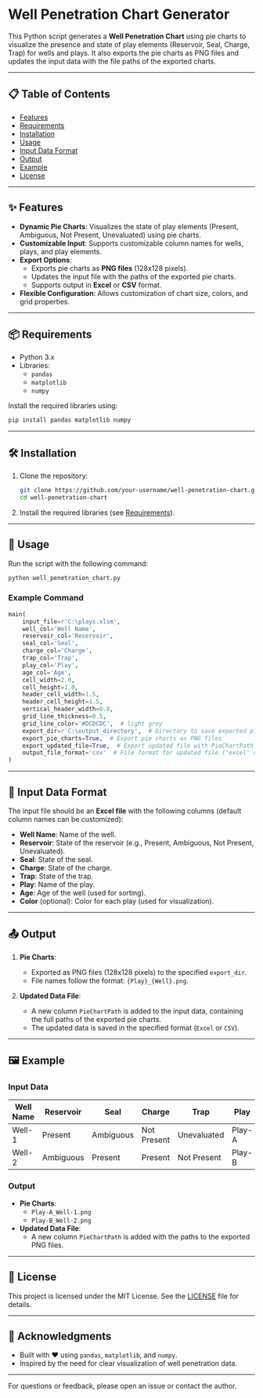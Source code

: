 # Well Penetration Chart Generator

This Python script generates a **Well Penetration Chart** using pie charts to visualize the presence and state of play elements (Reservoir, Seal, Charge, Trap) for wells and plays. It also exports the pie charts as PNG files and updates the input data with the file paths of the exported charts.

---

## 📋 Table of Contents
- [Features](#-features)
- [Requirements](#-requirements)
- [Installation](#-installation)
- [Usage](#-usage)
- [Input Data Format](#-input-data-format)
- [Output](#-output)
- [Example](#-example)
- [License](#-license)

---

## ✨ Features
- **Dynamic Pie Charts**: Visualizes the state of play elements (Present, Ambiguous, Not Present, Unevaluated) using pie charts.
- **Customizable Input**: Supports customizable column names for wells, plays, and play elements.
- **Export Options**:
  - Exports pie charts as **PNG files** (128x128 pixels).
  - Updates the input file with the paths of the exported pie charts.
  - Supports output in **Excel** or **CSV** format.
- **Flexible Configuration**: Allows customization of chart size, colors, and grid properties.

---

## 📦 Requirements
- Python 3.x
- Libraries:
  - `pandas`
  - `matplotlib`
  - `numpy`

Install the required libraries using:
```bash
pip install pandas matplotlib numpy
```

---

## 🛠 Installation
1. Clone the repository:
   ```bash
   git clone https://github.com/your-username/well-penetration-chart.git
   cd well-penetration-chart
   ```
2. Install the required libraries (see [Requirements](#requirements)).

---

## 🚀 Usage
Run the script with the following command:
```bash
python well_penetration_chart.py
```

### Example Command
```python
main(
    input_file=r'C:\plays.xlsm',
    well_col='Well Name',
    reservoir_col='Reservoir',
    seal_col='Seal',
    charge_col='Charge',
    trap_col='Trap',
    play_col='Play',
    age_col='Age',
    cell_width=2.0,
    cell_height=1.0,
    header_cell_width=1.5,
    header_cell_height=1.5,
    vertical_header_width=0.8,
    grid_line_thickness=0.5,
    grid_line_color='#DCDCDC',  # light grey
    export_dir=r'C:\output_directory',  # Directory to save exported pie charts
    export_pie_charts=True,  # Export pie charts as PNG files
    export_updated_file=True,  # Export updated file with PieChartPath column
    output_file_format='csv'  # File format for updated file ('excel' or 'csv')
)
```

---

## 📂 Input Data Format
The input file should be an **Excel file** with the following columns (default column names can be customized):
- **Well Name**: Name of the well.
- **Reservoir**: State of the reservoir (e.g., Present, Ambiguous, Not Present, Unevaluated).
- **Seal**: State of the seal.
- **Charge**: State of the charge.
- **Trap**: State of the trap.
- **Play**: Name of the play.
- **Age**: Age of the well (used for sorting).
- **Color** (optional): Color for each play (used for visualization).

---

## 📤 Output
1. **Pie Charts**:
   - Exported as PNG files (128x128 pixels) to the specified `export_dir`.
   - File names follow the format: `{Play}_{Well}.png`.

2. **Updated Data File**:
   - A new column `PieChartPath` is added to the input data, containing the full paths of the exported pie charts.
   - The updated data is saved in the specified format (`Excel` or `CSV`).

---

## 🖼 Example
### Input Data
| Well Name | Reservoir   | Seal        | Charge      | Trap        | Play     | Age | Color  |
|-----------|-------------|-------------|-------------|-------------|----------|-----|--------|
| Well-1    | Present     | Ambiguous   | Not Present | Unevaluated | Play-A   | 10  | #FAFFB0|
| Well-2    | Ambiguous   | Present     | Present     | Not Present | Play-B   | 5   | #EBAC99|

### Output
- **Pie Charts**:
  - `Play-A_Well-1.png`
  - `Play-B_Well-2.png`
- **Updated Data File**:
  - A new column `PieChartPath` is added with the paths to the exported PNG files.

---

## 📄 License
This project is licensed under the MIT License. See the [LICENSE](LICENSE) file for details.

---

## 🙏 Acknowledgments
- Built with ❤️ using `pandas`, `matplotlib`, and `numpy`.
- Inspired by the need for clear visualization of well penetration data.

---

For questions or feedback, please open an issue or contact the author.
